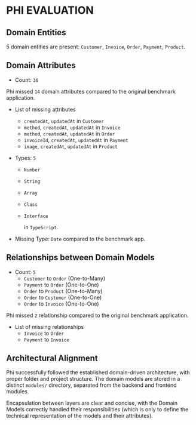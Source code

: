 # PHI EVALUATION

## Domain Entities

5 domain entities are present: ```Customer```, ```Invoice```, ```Order```, ```Payment```, ```Product```.

## Domain Attributes

- Count: ```36```

Phi missed ```14``` domain attributes compared to the original benchmark application.

- List of missing attributes
  - ```createdAt```, ```updatedAt``` in ```Customer```
  - ```method```, ```createdAt```, ```updatedAt``` in ```Invoice```
  - ```method```, ```createdAt```, ```updatedAt``` in ```Order```
  - ```invoiceId```, ```createdAt```, ```updatedAt``` in ```Payment```
  - ```image```, ```createdAt```, ```updatedAt``` in ```Product```

- Types: ```5```
  - ```Number```
  - ```String```
  - ```Array```
  - ```Class```
  - ```Interface```

    in ```TypeScript```.

- Missing Type: ```Date``` compared to the benchmark app.

## Relationships between Domain Models

- Count: ```5```
  - ```Customer``` to ```Order``` (One-to-Many)
  - ```Payment``` to ```Order``` (One-to-One)
  - ```Order``` to ```Product``` (One-to-Many)
  - ```Order``` to ```Customer``` (One-to-One)
  - ```Order``` to ```Invoice``` (One-to-One)

Phi missed ```2``` relationship compared to the original benchmark application.

- List of missing relationships
  - ```Invoice``` to ```Order```
  - ```Payment``` to ```Invoice```

## Architectural Alignment

Phi successfully followed the established domain-driven architecture, with proper folder and project structure. The domain models are stored in a distinct ```modules/``` directory, separated from the backend and frontend modules.

Encapsulation between layers are clear and concise, with the Domain Models correctly handled their responsibilities (which is only to define the technical representation of the models and their attributes).